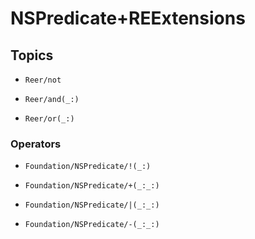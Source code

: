 # NSPredicate+REExtensions

## Topics

- ``Reer/not``

- ``Reer/and(_:)``

- ``Reer/or(_:)``

### Operators

- ``Foundation/NSPredicate/!(_:)``

- ``Foundation/NSPredicate/+(_:_:)``

- ``Foundation/NSPredicate/|(_:_:)``

- ``Foundation/NSPredicate/-(_:_:)``
